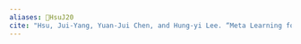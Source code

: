 ```yaml
---
aliases: 🔬HsuJ20
cite: "Hsu, Jui-Yang, Yuan-Jui Chen, and Hung-yi Lee. “Meta Learning for End-To-End Low-Resource Speech Recognition.” In _ICASSP 2020 - 2020 IEEE International Conference on Acoustics, Speech and Signal Processing (ICASSP)_, 7844–48, 2020. [https://doi.org/10.1109/ICASSP40776.2020.9053112](https://doi.org/10.1109/ICASSP40776.2020.9053112)."
---
```


